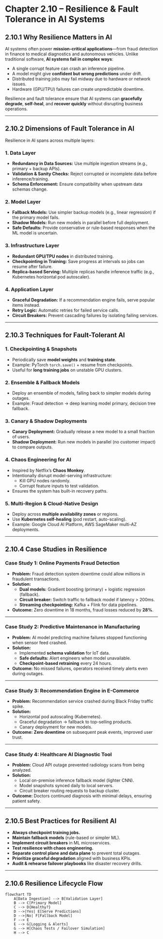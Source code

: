 # Chapter 2.10 – Resilience & Fault Tolerance in AI Systems

## 2.10.1 Why Resilience Matters in AI

AI systems often power **mission-critical applications**—from fraud detection in finance to medical diagnostics and autonomous vehicles. Unlike traditional software, **AI systems fail in complex ways**:

- A single corrupt feature can crash an inference pipeline.
- A model might give **confident but wrong predictions** under drift.
- Distributed training jobs may fail midway due to hardware or network issues.
- Hardware (GPU/TPU) failures can create unpredictable downtime.

Resilience and fault tolerance ensure that AI systems can **gracefully degrade**, **self-heal**, and **recover quickly** without disrupting business operations.

---

## 2.10.2 Dimensions of Fault Tolerance in AI

Resilience in AI spans across multiple layers:

### **1. Data Layer**

- **Redundancy in Data Sources:** Use multiple ingestion streams (e.g., primary + backup APIs).
- **Validation & Sanity Checks:** Reject corrupted or incomplete data before inference/training.
- **Schema Enforcement:** Ensure compatibility when upstream data schemas change.

### **2. Model Layer**

- **Fallback Models:** Use simpler backup models (e.g., linear regression) if the primary model fails.
- **Shadow Models:** Run new models in parallel before full deployment.
- **Safe Defaults:** Provide conservative or rule-based responses when the ML model is uncertain.

### **3. Infrastructure Layer**

- **Redundant GPU/TPU nodes** in distributed training.
- **Checkpointing in Training:** Save progress at intervals so jobs can resume after failure.
- **Replica-based Serving:** Multiple replicas handle inference traffic (e.g., Kubernetes horizontal pod autoscaler).

### **4. Application Layer**

- **Graceful Degradation:** If a recommendation engine fails, serve popular items instead.
- **Retry Logic:** Automatic retries for failed service calls.
- **Circuit Breakers:** Prevent cascading failures by isolating failing services.

---

## 2.10.3 Techniques for Fault-Tolerant AI

### **1. Checkpointing & Snapshots**

- Periodically save **model weights** and **training state**.
- Example: PyTorch `torch.save()` + resume from checkpoints.
- Useful for **long training jobs** on unstable GPU clusters.

### **2. Ensemble & Fallback Models**

- Deploy an ensemble of models, falling back to simpler models during outages.
- Example: Fraud detection → deep learning model primary, decision tree fallback.

### **3. Canary & Shadow Deployments**

- **Canary Deployment:** Gradually release a new model to a small fraction of users.
- **Shadow Deployment:** Run new models in parallel (no customer impact) to compare outputs.

### **4. Chaos Engineering for AI**

- Inspired by Netflix’s **Chaos Monkey**.
- Intentionally disrupt model-serving infrastructure:
  - Kill GPU nodes randomly.
  - Corrupt feature inputs to test validation.
- Ensures the system has built-in recovery paths.

### **5. Multi-Region & Cloud-Native Design**

- Deploy across **multiple availability zones** or regions.
- Use **Kubernetes self-healing** (pod restart, auto-scaling).
- Example: Google Cloud AI Platform, AWS SageMaker multi-AZ deployments.

---

## 2.10.4 Case Studies in Resilience

### **Case Study 1: Online Payments Fraud Detection**

- **Problem:** Fraud detection system downtime could allow millions in fraudulent transactions.
- **Solution:**
  - **Dual models:** Gradient boosting (primary) + logistic regression (fallback).
  - **Circuit breaker:** Switch traffic to fallback model if latency > 200ms.
  - **Streaming checkpointing:** Kafka + Flink for data pipelines.
- **Outcome:** Zero downtime in 18 months, fraud losses reduced by **28%**.

---

### **Case Study 2: Predictive Maintenance in Manufacturing**

- **Problem:** AI model predicting machine failures stopped functioning when sensor feed crashed.
- **Solution:**
  - Implemented **schema validation** for IoT data.
  - **Safe defaults:** Alert engineers when model unavailable.
  - **Checkpoint-based retraining** every 24 hours.
- **Outcome:** No missed failures, operators received timely alerts even during outages.

---

### **Case Study 3: Recommendation Engine in E-Commerce**

- **Problem:** Recommendation service crashed during Black Friday traffic spike.
- **Solution:**
  - Horizontal pod autoscaling (Kubernetes).
  - Graceful degradation → fallback to top-selling products.
  - Canary deployment for new models.
- **Outcome:** **Zero downtime** on subsequent peak events, improved user trust.

---

### **Case Study 4: Healthcare AI Diagnostic Tool**

- **Problem:** Cloud API outage prevented radiology scans from being analyzed.
- **Solution:**
  - Local on-premise inference fallback model (lighter CNN).
  - Model snapshots synced daily to local servers.
  - Circuit breaker routing requests to backup cluster.
- **Outcome:** Doctors continued diagnosis with minimal delays, ensuring patient safety.

---

## 2.10.5 Best Practices for Resilient AI

- **Always checkpoint training jobs.**
- **Maintain fallback models** (rule-based or simpler ML).
- **Implement circuit breakers** in ML microservices.
- **Test resilience with chaos engineering.**
- **Separate control plane and data plane** to prevent total outages.
- **Prioritize graceful degradation** aligned with business KPIs.
- **Audit & rehearse failover playbooks** like disaster recovery drills.

---

## 2.10.6 Resilience Lifecycle Flow

```mermaid
flowchart TD
    A[Data Ingestion] --> B[Validation Layer]
    B --> C[Primary Model]
    C --> D{Healthy?}
    D -->|Yes| E[Serve Predictions]
    D -->|No| F[Fallback Model]
    F --> E
    E --> G[Logging & Alerts]
    G --> H[Chaos Tests / Failover Simulation]
    H --> C
```
